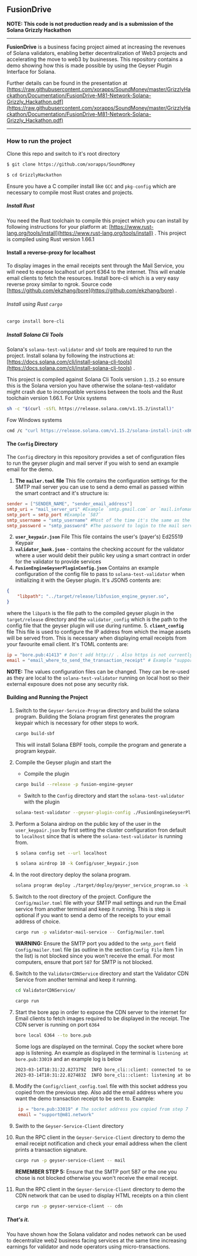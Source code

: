 ## FusionDrive
**NOTE: This code is not production ready and is a submission of the Solana Grizzly Hackathon**

----

**FusionDrive** is a business facing project aimed at increasing the revenues of Solana validators, enabling better decentralization of Web3 projects and accelerating the move to web3 by businesses. This repository contains a demo showing how this is made possible by using the Geyser Plugin Interface for Solana.

Further details can be found in the presentation at [https://raw.githubusercontent.com/xorapps/SoundMoney/master/GrizzlyHackathon/Documentation/FusionDrive-M81-Network-Solana-Grizzly_Hackathon.pdf](https://raw.githubusercontent.com/xorapps/SoundMoney/master/GrizzlyHackathon/Documentation/FusionDrive-M81-Network-Solana-Grizzly_Hackathon.pdf)

---

### How to run the project
Clone this repo and switch to it's root directory
```sh
$ git clone https://github.com/xorapps/SoundMoney

$ cd GrizzlyHackathon
```
Ensure you have a C compiler install like `GCC` and `pkg-config` which are necessary to compile most Rust crates and projects.
##### Install Rust
You need the Rust toolchain to compile this project which you can install by following instructions for your platform at:
[https://www.rust-lang.org/tools/install](https://www.rust-lang.org/tools/install) .
This project is compiled using Rust version 1.66.1

#### Install a reverse-proxy for localhost
To display images in the email receipts sent through the Mail Service, you will need to expose localhost url port 6364 to the internet. This will enable email clients to fetch the resources.
Install bore-cli which is a very easy reverse proxy similar to ngrok.
Source code [https://github.com/ekzhang/bore](https://github.com/ekzhang/bore) .

###### Install using Rust `cargo`
```sh
cargo install bore-cli
```

##### Install Solana Cli Tools
Solana's `solana-test-validator` and `sbf` tools are required to run the project. Install solana by following the instructions at:
[https://docs.solana.com/cli/install-solana-cli-tools](https://docs.solana.com/cli/install-solana-cli-tools) .

This project is compiled against Solana Cli Tools version `1.15.2` so ensure this is the Solana version you have otherwise the solana-test-validator might crash due to incompatible versions between the tools and the Rust toolchain version 1.66.1.
For Unix systems
```sh
sh -c "$(curl -sSfL https://release.solana.com/v1.15.2/install)"
```
Fow Windows systems
```sh
cmd /c "curl https://release.solana.com/v1.15.2/solana-install-init-x86_64-pc-windows-msvc.exe --output C:\solana-install-tmp\solana-install-init.exe --create-dirs"
```

#### The `Config` Directory
The `Config` directory in this repository provides a set of configuration files to run the geyser plugin and mail server if you wish to send an example email for the demo.
1. **The `mailer.toml` file**
This file contains the configuration settings for the SMTP mail server you can use to send a demo email as passed within the smart contract and it's structure is:
```toml
sender = ["SENDER_NAME", "sender_email_address"]
smtp_uri = "mail_server_uri" #Example `smtp.gmail.com` or `mail.infomaniak.com`
smtp_port = smtp_port #Example `587`
smtp_username = "smtp_username" #Most of the time it's the same as the `sender_email_address`
smtp_password = "smtp_password" #The password to login to the mail server in order to send emails

```
2. **`user_keypair.json`** File
This file contains the user's (payer's) Ed25519 Keypair
3. **`validator_bank.json`** - contains the checking account for the validator where a user would debit their public key using  a smart contract in order for the validator to provide services
4. **`FusionEngineGeyserPluginConfig.json`**
Contains an example configuration of the config file to pass to `solana-test-validator` when initializing it with the Geyser plugin. It's JSON5 contents are:
```json
{
    "libpath": "../target/release/libfusion_engine_geyser.so",
}
```
where the `libpath` is the file path to the compiled geyser plugin in the `target/release` directory and the `validator_config` which is the path to the config file that the geyser plugin will use during runtime.
5. **`client_config`** file
This file is used to configure the IP address from which the image assets will be served from. This is necessary when displaying email receipts from your favourite email client. It's TOML contents are:
```toml
ip = "bore.pub:41413" # Don't add http:// . Also https is not currently supported. The default IP is "127.0.0.1:6364"
email = "email_where_to_send_the_transaction_receipt" # Example "support@m81.network
```

**NOTE:** The values configuration files can be changed. They can be re-used as they are local to the `solana-test-validator` running on local host so their external exposure does not pose any security risk. 


#### Building and Running the Project

1. Switch to the `Geyser-Service-Program` directory and build the solana program. Building the Solana program first generates the program keypair which is necessary for other steps to work.
    ```sh
    cargo build-sbf
    ```
    This will install Solana EBPF tools, compile the program and generate a program keypair.
2. Compile the Geyser plugin and start the
    - Compile the plugin
    ```sh
    cargo build --release -p fusion-engine-geyser
    ```
    - Switch to the `Config` directory and start the `solana-test-validator` with the plugin
    ```sh
    solana-test-validator --geyser-plugin-config ./FusionEngineGeyserPluginConfig.json
    ```
3. Perform a Solana airdrop on the public key of the user in the `user_keypair.json` by first setting the cluster configuration fron default to `localhost` since that is where the `solana-test-validator` is running from.
    ```sh
    $ solana config set --url localhost
    ```
    ```sh
    $ solana airdrop 10 -k Config/user_keypair.json
    ```
4. In the root directory deploy the solana program. 
    ```sh
    solana program deploy ./target/deploy/geyser_service_program.so -k Config/user_keypair.json
    ```
5. Switch to the root directory of the project. Configure the `Config/mailer.toml` file with your SMTP mail settings and run the Email service from another terminal and keep it running. This is step is optional if you want to send a demo of the receipts to your email address of choice.

    ```sh
    cargo run -p validator-mail-service -- Config/mailer.toml
    ```
    **WARNING:** Ensure the SMTP port you added to the `smtp_port` field `Config/mailer.toml` file (as outline in the section `Config File` item 1 in the list) is not blocked since you won't receive the email. For most computers, ensure that port `587` for SMTP is not blocked.
6. Switch to the `ValidatorCDNService` directory and start the Validator CDN Service from another terminal and keep it running.
    ```sh
    cd ValidatorCDNService/
    ```
    ```sh
    cargo run
    ```
7. Start the bore app in order to expose the CDN server to the internet for Email clients to fetch images required to be displayed in the receipt. The CDN server is running on port `6364`
   ```sh
   bore local 6364 --to bore.pub
   ```
   Some logs are displayed on the terminal. Copy the socket where bore app is listening. An example as displayed in the terminal is `listening at bore.pub:33019` and an example log is below
   ```sh
   2023-03-14T18:31:22.827379Z  INFO bore_cli::client: connected to server remote_port=33019
   2023-03-14T18:31:22.827483Z  INFO bore_cli::client: listening at bore.pub:33019
    ```
8. Modify the `Config/client_config.toml` file with this socket address you copied from the previous step. Also add the email address where you want the demo transaction receipt to be sent to. Example:
   ```toml
    ip = "bore.pub:33019" # The socket address you copied from step 7
    email = "support@m81.network"
   ```
9. Swith to the `Geyser-Service-Client` directory
10. Run the RPC client in the `Geyser-Service-Client` directory to demo the email receipt notification and check your email address when the client prints a transaction signature.
    ```sh
    cargo run -p geyser-service-client -- mail
    ```
    **REMEMBER STEP 5:** Ensure that the SMTP port 587 or the one you chose is not blocked otherwise you won't receive the email receipt.

11. Run the RPC client in the `Geyser-Service-Client` directory to demo the CDN network that can be used to display HTML receipts on a thin client
    ```sh
    cargo run -p geyser-service-client -- cdn
    ```

##### That's it.
You have shown how the Solana validator and nodes network can be used to decentralize web2 business facing services at the same time increasing earnings for validator and node operators using micro-transactions.
